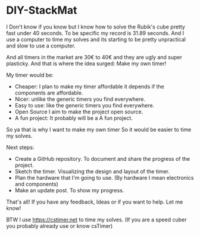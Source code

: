 # DIY-StackMat

I Don't know if you know but I know how to solve the Rubik's cube pretty fast under 40 seconds. To be specific my record is 31.89 seconds. And I use a computer to time my solves and its starting to be pretty unpractical and slow to use a computer.

And all timers in the market are 30€ to 40€ and they are ugly and super plasticky. And that is where the idea surged: Make my own timer!

My timer would be:
- Cheaper: I plan to make my timer affordable it depends if the components are affordable.
- Nicer: unlike the generic timers you find everywhere.
- Easy to use: like the generic timers you find everywhere.
- Open Source I aim to make the project open source.
- A fun project: It probably will be a A fun project.

So ya that is why I want to make my own timer So it would be easier to time my solves. 

Next steps:
- Create a GitHub repository. To document and share the progress of the project.
- Sketch the timer. Visualizing the design and layout of the timer.
- Plan the hardware that I'm going to use. (By hardware I mean electronics and components)
- Make an update post. To show my progress.

That's all! If you have any feedback, Ideas or if you want to help. Let me know!

BTW I use https://cstimer.net to time my solves. (If you are a speed cuber you probably already use or know csTimer)

